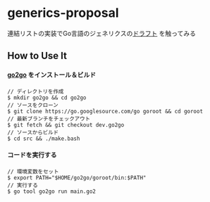 # generics-proposal

連結リストの実装でGo言語のジェネリクスの[ドラフト](https://go.googlesource.com/proposal/+/refs/heads/master/design/go2draft-type-parameters.md#omissions) を触ってみる

## How to Use It

#### [go2go](https://go.googlesource.com/go/+/refs/heads/dev.go2go/README.go2go.md) をインストール＆ビルド

```
// ディレクトリを作成
$ mkdir go2go && cd go2go
// ソースをクローン
$ git clone https://go.googlesource.com/go goroot && cd goroot
// 最新ブランチをチェックアウト
$ git fetch && git checkout dev.go2go
// ソースからビルド
$ cd src && ./make.bash
```

#### コードを実行する
```
// 環境変数をセット
$ export PATH="$HOME/go2go/goroot/bin:$PATH"
// 実行する
$ go tool go2go run main.go2
```
